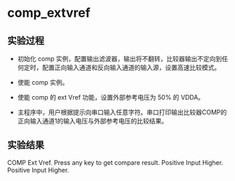 # comp_extvref

## 实验过程

+ 初始化 comp 实例，配置输出滤波器，输出将不翻转，比较器输出不定向到任何定时，配置正向输入通道和反向输入通道的输入源，设置高速比较模式。
+ 使能 comp 实例。
+ 使能 comp 的 ext Vref 功能，设置外部参考电压为 50% 的 VDDA。

+ 主程序中，用户根据提示向串口输入任意字符。串口打印输出比较器COMP的正向输入通道1的输入电压与外部参考电压的比较结果。

## 实验结果

COMP Ext Vref.
Press any key to get compare result.
Positive Input Higher.
Positive Input Higher.
